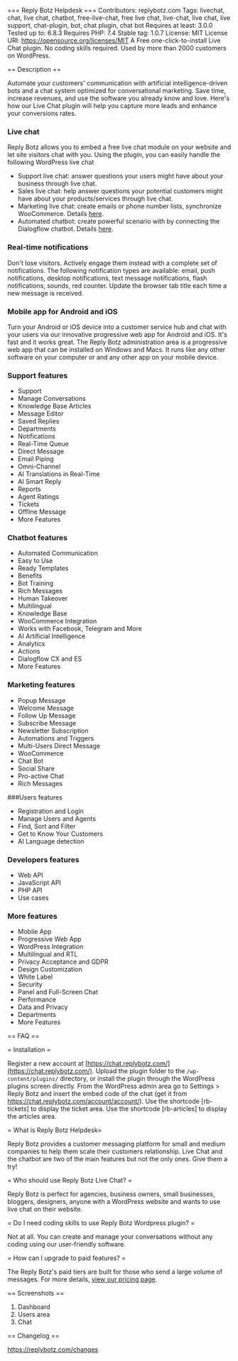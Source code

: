 === Reply Botz Helpdesk ===
Contributors: replybotz.com
Tags:  livechat, chat, live chat, chatbot, free-live-chat, free live chat, live-chat, live chat, live support, chat-plugin, bot, chat plugin, chat bot
Requires at least: 3.0.0
Tested up to: 6.8.3
Requires PHP: 7.4
Stable tag: 1.0.7
License: MIT
License URI: https://opensource.org/licenses/MIT
A Free one-click-to-install Live Chat plugin. No coding skills required. Used by more than 2000 customers on WordPress.

== Description ==

Automate your customers' communication with artificial intelligence-driven bots and a chat system optimized for conversational marketing. 
Save time, increase revenues, and use the software you already know and love.
Here's how our Live Chat plugin will help you capture more leads and enhance your conversions rates.

### Live chat 
Reply Botz allows you to embed a free live chat module on your website and let site visitors chat with you. 
Using the plugin, you can easily handle the following WordPress live chat

* Support live chat: answer questions your users might have about your business through live chat.
* Sales live chat: help answer questions your potential customers might have about your products/services through live chat.
* Marketing live chat: create emails or phone number lists, synchronize WooCommerce. Details [here](https://replybotz.com/marketing).
* Automated chatbot: create powerful scenario with by connecting the Dialogflow chatbot. Details [here](https://replybotz.com/chatbot).

### Real-time notifications 
Don't lose visitors. Actively engage them instead with a complete set of notifications.
The following notification types are available: email, push notifications, desktop notifications, text message notifications, flash notifications, sounds, red counter.
Update the browser tab title each time a new message is received.
 
### Mobile app for Android and iOS
Turn your Android or iOS device into a customer service hub and chat with your users via our innovative progressive web app for Android and iOS. 
It's fast and it works great. The Reply Botz administration area is a progressive web app that can be installed on Windows and Macs. 
It runs like any other software on your computer or and any other app on your mobile device.

### Support features

* Support
* Manage Conversations
* Knowledge Base Articles
* Message Editor
* Saved Replies
* Departments
* Notifications
* Real-Time Queue
* Direct Message
* Email Piping
* Omni-Channel
* AI Translations in Real-Time
* AI Smart Reply
* Reports
* Agent Ratings
* Tickets
* Offline Message
* More Features

### Chatbot features

* Automated Communication
* Easy to Use
* Ready Templates
* Benefits
* Bot Training
* Rich Messages
* Human Takeover
* Multilingual
* Knowledge Base
* WooCommerce Integration
* Works with Facebook, Telegram and More
* AI Artificial Intelligence
* Analytics
* Actions
* Dialogflow CX and ES
* More Features

### Marketing features

* Popup Message
* Welcome Message
* Follow Up Message
* Subscribe Message
* Newsletter Subscription
* Automations and Triggers
* Multi-Users Direct Message
* WooCommerce
* Chat Bot
* Social Share
* Pro-active Chat
* Rich Messages

###Users features

* Registration and Login
* Manage Users and Agents
* Find, Sort and Filter
* Get to Know Your Customers
* AI Language detection

### Developers features

* Web API
* JavaScript API
* PHP API
* Use cases

### More features

* Mobile App
* Progressive Web App
* WordPress Integration
* Multilingual and RTL
* Privacy Acceptance and GDPR
* Design Customization
* White Label
* Security
* Panel and Full-Screen Chat
* Performance
* Data and Privacy
* Departments
* More Features


== FAQ ==

= Installation =

Register a new account at [https://chat.replybotz.com/](https://chat.replybotz.com/).
Upload the plugin folder to the `/wp-content/plugins/` directory, or install the plugin through the WordPress plugins screen directly.
From the WordPress admin area go to Settings > Reply Botz  and insert the embed code of the chat (get it from https://chat.replybotz.com/account/account/).
Use the shortcode [rb-tickets] to display the ticket area. Use the shortcode [rb-articles] to display the articles area.

= What is Reply Botz Helpdesk=

Reply Botz provides a customer messaging platform for small and medium companies to help them scale their customers relationship. Live Chat and the chatbot are two of the main features but not the only ones. Give them a try!

= Who should use Reply Botz Live Chat? =

Reply Botz is perfect for agencies, business owners, small businesses, bloggers, designers, anyone with a WordPress website and wants to use live chat on their website.

= Do I need coding skills to use Reply Botz Wordpress plugin? =

Not at all. You can create and manage your conversations without any coding using our user-friendly software.

= How can I upgrade to paid features? =

The Reply Botz's paid tiers are built for those who send a large volume of messages. For more details, [view our pricing page](https://replybotz.com/cloud/wordpress).

== Screenshots ==

1. Dashboard
2. Users area
3. Chat

== Changelog ==

https://replybotz.com/changes

